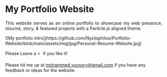# <a>My Portfolio Website</a>


 <p align="justify">This website serves as an online portfolio to showcase my web presence, résumé, story, & featured projects with a Particle.js aligned theme.</p>
![My portfolio intro](https://github.com/Nyctophilus/Portfolio-Website/blob/main/assets/img/jpg/Personal-Resume-Website.jpg)



Please Leave a :star: &nbsp;if you like it!



Please hit me up at mohammed.yuossry@gmail.com if you have any feedback or ideas for the website.  
